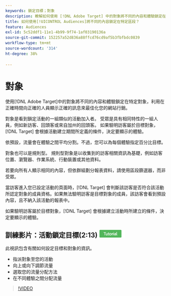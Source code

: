 ```yaml
---
keywords: 鎖定目標；對象
description: 瞭解如何使用 [!DNL Adobe Target] 中的對象將不同的內容和體驗鎖定在特定對象，以最佳化您的網頁行銷工作。
title: 如何使用[!UICONTROL Audiences]將不同的內容鎖定在特定區段？
feature: Audiences
exl-id: 5c52ddf1-11e1-4b99-9f74-1af03190136a
source-git-commit: 152257a52d836a88ffcd76cd9af5b3fbfbdc0839
workflow-type: tm+mt
source-wordcount: '314'
ht-degree: 38%

---
```


# 對象

使用[!DNL Adobe Target]中的對象將不同的內容和體驗鎖定在特定對象，利用在正確時間向正確的人員顯示正確的訊息來最佳化您的網站行銷。

對象是看到鎖定活動的一組類似的活動加入者。 受眾是具有相同特性的一組人員，例如新訪客、回頭客或來自加州的回頭客。 如果驗明訪客屬於目標對象，[!DNL Target] 會根據活動建立期間所定義的條件，決定要顯示的體驗。

依預設，流量會在體驗之間平均分割。不過，您可以為每個體驗指定百分比目標。

對象也可以是規則型。 規則型對象是以收集到的訪客相關資訊為基礎，例如訪客位置、瀏覽器、作業系統、行動裝置或其他資料。

若要向所有人顯示相同的內容，但依群組劃分報表資料，請使用區段篩選器，而非受眾。

當訪客進入您已設定活動的頁面時，[!DNL Target] 會判斷該訪客是否符合該活動所認定對象的成員資格。如果無法驗明訪客是目標對象的成員，該訪客會看到預設內容，且不納入該活動的報表中。

如果驗明訪客屬於目標對象，[!DNL Target] 會根據建立活動時所建立的條件，決定要顯示的體驗。

## 訓練影片：活動鎖定目標(2:13) ![教學課程徽章](/help/main/assets/tutorial.png)

此視訊包含有關如何設定目標和對象的資訊。

* 指派對象至您的活動
* 向上或向下調節流量
* 選取您的流量分配方法
* 在不同體驗之間分配流量

>[!VIDEO](https://video.tv.adobe.com/v/17385)

